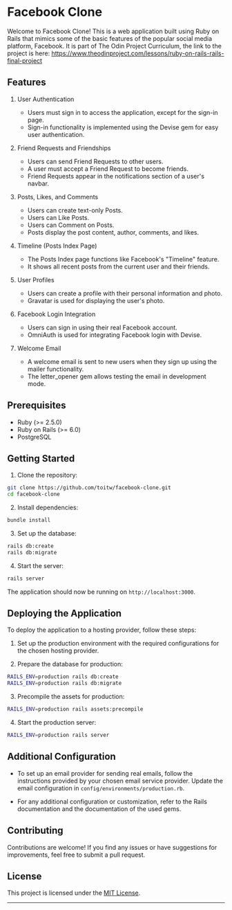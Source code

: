# Facebook Clone

Welcome to Facebook Clone! This is a web application built using Ruby on Rails that mimics some of the basic features of the popular social media platform, Facebook. It is part of The Odin Project Curriculum, the link to the project is here: https://www.theodinproject.com/lessons/ruby-on-rails-rails-final-project

## Features

1. User Authentication
   - Users must sign in to access the application, except for the sign-in page.
   - Sign-in functionality is implemented using the Devise gem for easy user authentication.

2. Friend Requests and Friendships
   - Users can send Friend Requests to other users.
   - A user must accept a Friend Request to become friends.
   - Friend Requests appear in the notifications section of a user's navbar.

3. Posts, Likes, and Comments
   - Users can create text-only Posts.
   - Users can Like Posts.
   - Users can Comment on Posts.
   - Posts display the post content, author, comments, and likes.

4. Timeline (Posts Index Page)
   - The Posts Index page functions like Facebook's "Timeline" feature.
   - It shows all recent posts from the current user and their friends.

5. User Profiles
   - Users can create a profile with their personal information and photo.
   - Gravatar is used for displaying the user's photo.

6. Facebook Login Integration
   - Users can sign in using their real Facebook account.
   - OmniAuth is used for integrating Facebook login with Devise.

7. Welcome Email
   - A welcome email is sent to new users when they sign up using the mailer functionality.
   - The letter_opener gem allows testing the email in development mode.

## Prerequisites

- Ruby (>= 2.5.0)
- Ruby on Rails (>= 6.0)
- PostgreSQL

## Getting Started

1. Clone the repository:

```bash
git clone https://github.com/toitw/facebook-clone.git
cd facebook-clone
```

2. Install dependencies:

```bash
bundle install
```

3. Set up the database:

```bash
rails db:create
rails db:migrate
```

4. Start the server:

```bash
rails server
```

The application should now be running on `http://localhost:3000`.

## Deploying the Application

To deploy the application to a hosting provider, follow these steps:

1. Set up the production environment with the required configurations for the chosen hosting provider.

2. Prepare the database for production:

```bash
RAILS_ENV=production rails db:create
RAILS_ENV=production rails db:migrate
```

3. Precompile the assets for production:

```bash
RAILS_ENV=production rails assets:precompile
```

4. Start the production server:

```bash
RAILS_ENV=production rails server
```

## Additional Configuration

- To set up an email provider for sending real emails, follow the instructions provided by your chosen email service provider. Update the email configuration in `config/environments/production.rb`.

- For any additional configuration or customization, refer to the Rails documentation and the documentation of the used gems.

## Contributing

Contributions are welcome! If you find any issues or have suggestions for improvements, feel free to submit a pull request.

## License

This project is licensed under the [MIT License](LICENSE).

---


